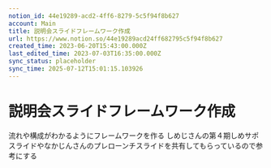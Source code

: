 ```yaml
---
notion_id: 44e19289-acd2-4ff6-8279-5c5f94f8b627
account: Main
title: 説明会スライドフレームワーク作成
url: https://www.notion.so/44e19289acd24ff682795c5f94f8b627
created_time: 2023-06-20T15:43:00.000Z
last_edited_time: 2023-07-03T16:35:00.000Z
sync_status: placeholder
sync_time: 2025-07-12T15:01:15.103926
---
```

# 説明会スライドフレームワーク作成

流れや構成がわかるようにフレームワークを作る
しめじさんの第４期しめサポスライドやなかじんさんのプレローンチスライドを共有してもらっているので参考にする
